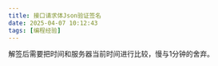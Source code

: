 ```yaml
---
title: 接口请求体Json验证签名
date: 2025-04-07 10:12:43
tags: [编程经验]
---
```


解签后需要把时间和服务器当前时间进行比较，慢与1分钟的舍弃。

